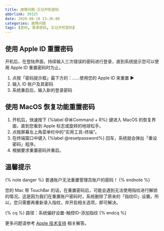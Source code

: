 ```yaml
---
title: 故障问题-忘记开机密码
abbrlink: 39325
date: 2020-08-18 13:36:00
categories: 故障问题
tags: [密码, 登录密码, 忘记开机密码]
---
```


## 使用 Apple ID 重置密码

开机后，在登陆界面，持续输入三次错误的密码进行登录，直到系统提示您可以使用 Apple ID 重置密码时为止。
1. 点按「密码提示框」最下方的：……使用您的 Apple ID 来重置 ▶︎
2. 输入 ID 账户及其密码
3. 系统重启后，输入新的登录密码
<!-- more -->

## 使用 MacOS 恢复功能重置密码

1. 开机后，快速按下 {%label @⌘Command + R%} 键进入 MacOS 的恢复界面，直到您看到 Apple 标志或旋转的地球松手。
2. 点按屏幕左上角菜单栏中的“实用工具-终端”。
3. 在终端窗口中键入 {%label @resetpassword%} 回车，系统就会弹出「重设密码」程序。
4. 根据要求重置密码并重启。

## 温馨提示

{% note danger %}
普通账户无法重置管理员账户的密码！
{% endnote %}

您的 Mac 带 TouchBar 的话，在重置密码后，可能会遇到无法使用指纹进行解锁的情况。这是因为我们在重置账户密码时，系统删除了原来的「指纹ID」设置。所以，您只需要再重新录入指纹，并开启相关选项，即可解决。

{% cq %}
路径：系统偏好设置-触控ID-添加指纹
{% endcq %}

更多问题请参考 [Apple 技术支持](https://support.apple.com/zh-cn/HT202860) 相关解答。
